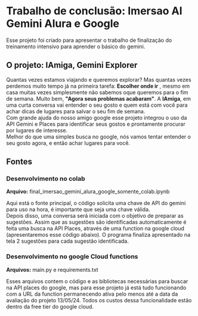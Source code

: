 # Trabalho de conclusão: Imersao AI Gemini Alura e Google

Esse projeto foi criado para apresentar o trabalho de finalização do treinamento intensivo para aprender o básico do gemini.

## O projeto: IAmiga, Gemini Explorer

Quantas vezes estamos viajando e queremos explorar? Mas quantas vezes perdemos muito tempo já na primeira tarefa: **Escolher onde ir** , mesmo em casa muitas vezes simplesmente não sabemos oque queremos para o fim de semana. Muito bem, **"Agora seus problemas acabaram"**. A **IAmiga**, em uma curta conversa vai entender o seu gosto e quem está com você para achar dicas de lugares para salvar o seu fim de semana.<br> Com grande ajuda do nosso amigo google esse projeto integrou o uso da API Gemini e Places para identificar seus gostos e prontamente procurar por lugares de interesse.
<br>Melhor do que uma simples busca no google, nós vamos tentar entender o seu gosto agora, e então achar lugares para você.

## Fontes

### Desenvolvimento no colab

**Arquivo:** final_imersao_gemini_alura_google_somente_colab.ipynb

Aqui está o fonte principal, o código solicita uma chave de API do gemini para uso na hora, é importante que seja uma chave válida.
<br>Depois disso, uma conversa será iniciada com o objetivo de preparar as sugestões. Assim que as sugestões são identificadas automaticamente é feita 
uma busca na API Places, através de uma function na google cloud (apresentaremos esse código abaixo). O programa finaliza apresentado na tela 2 sugestões para cada sugestão identificada.

### Desenvolvimento no google Cloud functions

**Arquivos:** main.py e requirements.txt

Esses arquivos contem o código e as bibliotecas necessárias para buscar na API places do google, mas para esse projeto já está tudo funcionando com a URL da function permanecendo ativa pelo menos até a data da avaliação do projeto 13/05/24.
Todos os custos dessa funcionalidade estão dentro da free tier do google cloud.



